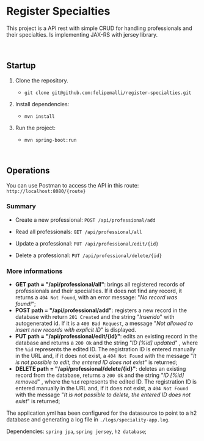 # Register Specialties

This project is a API rest with simple CRUD for handling professionals and their specialties.
Is implementing JAX-RS with jersey library.

<br>

## Startup

1. Clone the repository.
    * `git clone git@github.com:felipemalli/register-specialties.git`

2. Install dependencies:
    * `mvn install`

3. Run the project:
    * `mvn spring-boot:run`

<br>

## Operations

You can use Postman to access the API in this route:
`http://localhost:8080/{route}`

### Summary

- Create a new professional: `POST /api/professional/add`

- Read all professionals:  `GET /api/professional/all`

- Update a professional: `PUT /api/professional/edit/{id}`

- Delete a professional: `PUT /api/professional/delete/{id}`


### More informations
- **GET path = "/api/professional/all"**: brings all registered records of professionals and their specialties. If it does not find any record, it returns a `404 Not Found`, with an error message: "*No record was found!*";
- **POST path = "/api/professional/add"**: registers a new record in the database with return `201 Created` and the string "*Inserido*" with autogenerated id. If it is a `400 Bad Request`, a message "*Not allowed to insert new records with explicit ID*" is displayed.
- **PUT path = "/api/professional/edit/{id}"**: edits an existing record in the database and returns a `200 Ok` and the string "*ID [%id] updated*" , where the `%id` represents the edited ID. The registration ID is entered manually in the URL and, if it does not exist, a `404 Not Found` with the message "*It is not possible to edit, the entered ID does not exist*" is returned;
- **DELETE path = "/api/professional/delete/{id}"**: deletes an existing record from the database, returns a `200 Ok` and the string "*ID [%id] removed*" , where the `%id` represents the edited ID. The registration ID is entered manually in the URL and, if it does not exist, a `404 Not Found` with the message "*It is not possible to delete, the entered ID does not exist*" is returned;

The application.yml has been configured for the datasource to point to a h2 database and generating a log file in `./logs/speciality-app.log`.

Dependencies: `spring jpa`, `spring jersey`, `h2 database`;
